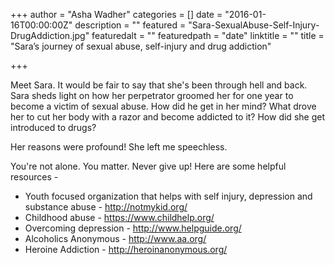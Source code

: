 +++
author = "Asha Wadher"
categories = []
date = "2016-01-16T00:00:00Z"
description = ""
featured = "Sara-SexualAbuse-Self-Injury-DrugAddiction.jpg"
featuredalt = ""
featuredpath = "date"
linktitle = ""
title = "Sara’s journey of sexual abuse, self-injury and drug addiction"

+++
<audio src="https://s3.amazonaws.com/twizted/static/assets/podcast/Twizted_Myrtle_Sarah_Ep1.mp3"></audio>

Meet Sara. It would be fair to say that she's been through hell and back. Sara sheds light on how her perpetrator groomed her for one year to become a victim of sexual abuse. How did he get in her mind? What drove her to cut her body with a razor and become addicted to it? How did she get introduced to drugs?

Her reasons were profound! She left me speechless.



<p style="margin-bottom: 0em;">You're not alone. You matter. Never give up! Here are some helpful resources -</p>

 - Youth focused organization that helps with self injury, depression and substance abuse -  <a href="http://notmykid.org/" target="_blank">http://notmykid.org/</a>
 - Childhood abuse - <a href="https://www.childhelp.org/" target="_blank">https://www.childhelp.org/</a>
 - Overcoming depression - <a href="http://www.helpguide.org/" target="_blank">http://www.helpguide.org/</a>
 - Alcoholics Anonymous - <a href="http://www.aa.org/" target="_blank">http://www.aa.org/</a>
 - Heroine Addiction - <a href="http://heroinanonymous.org/" target="_blank">http://heroinanonymous.org/</a>


